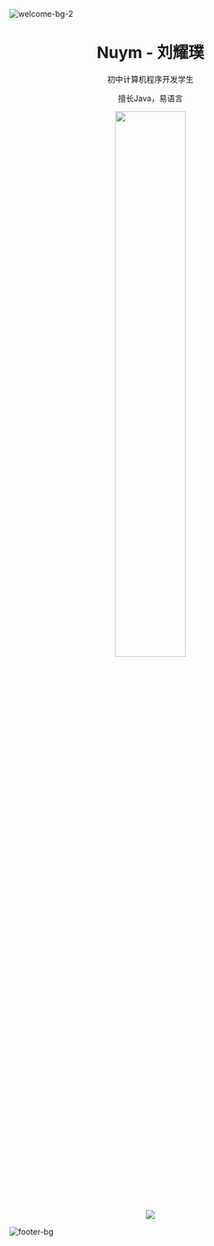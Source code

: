 ![welcome-bg-2](https://user-images.githubusercontent.com/50290580/124369381-11ed1800-dc74-11eb-90a9-2ff2073c3b97.jpg)

<h1 align="center">Nuym - 刘耀璞</h1>

<p align="center">初中计算机程序开发学生</p>
<p align="center">擅长Java，易语言</p>

<a href="https://github.com/nuym">
  <p align="center">
<img width="50%" height="50%" src="https://external-preview.redd.it/Ii1zae7tWgUklTi6eSE_7YHoENA4ngh5abWIEUrA_jU.png?auto=webp&s=3d80e14d7e8480ee78c4a544038de7581fea6202">
  </p>
</a>

<p align="center">
  <img src="https://github-readme-stats.vercel.app/api?username=Tecnio&show_icons=true&theme=radical" />
</p>

![footer-bg](https://user-images.githubusercontent.com/50290580/124369382-144f7200-dc74-11eb-807a-f10a7a502dd9.jpg)
